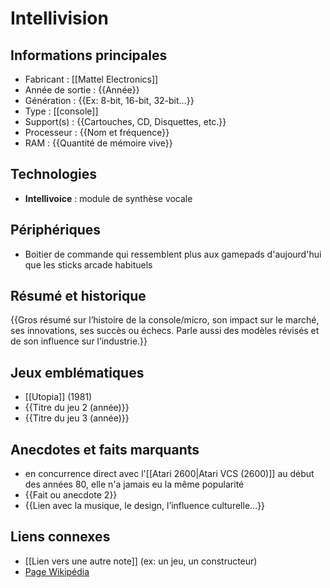 # Intellivision

## Informations principales
- Fabricant : [[Mattel Electronics]]
- Année de sortie : {{Année}}
- Génération : {{Ex: 8-bit, 16-bit, 32-bit...}}
- Type : [[console]]
- Support(s) : {{Cartouches, CD, Disquettes, etc.}}
- Processeur : {{Nom et fréquence}}
- RAM : {{Quantité de mémoire vive}}

## Technologies
- **Intellivoice** : module de synthèse vocale

## Périphériques
- Boitier de commande qui ressemblent plus aux gamepads d'aujourd'hui que les sticks arcade habituels

## Résumé et historique
{{Gros résumé sur l’histoire de la console/micro, son impact sur le marché, ses innovations, ses succès ou échecs. Parle aussi des modèles révisés et de son influence sur l’industrie.}}

## Jeux emblématiques
- [[Utopia]] (1981)
- {{Titre du jeu 2 (année)}}
- {{Titre du jeu 3 (année)}}

## Anecdotes et faits marquants
- en concurrence direct avec l'[[Atari 2600|Atari VCS (2600)]] au début des années 80, elle n'a jamais eu la même popularité
- {{Fait ou anecdote 2}}
- {{Lien avec la musique, le design, l’influence culturelle...}}

## Liens connexes
- [[Lien vers une autre note]] (ex: un jeu, un constructeur)
- [Page Wikipédia](https://wikipedia.org)
